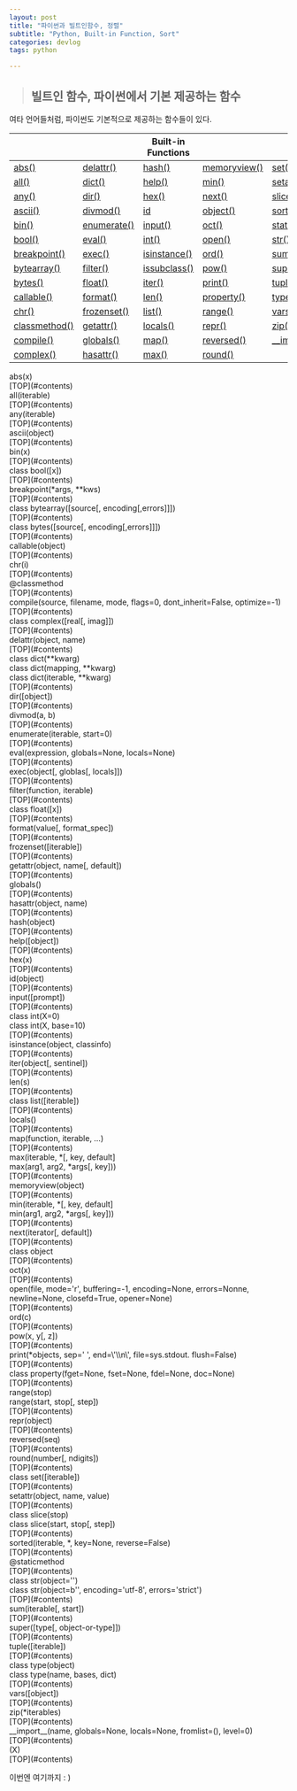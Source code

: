 ```yaml
---
layout: post
title: "파이썬과 빌트인함수, 정렬"
subtitle: "Python, Built-in Function, Sort"
categories: devlog
tags: python

---
```




> ## 빌트인 함수, 파이썬에서 기본 제공하는 함수

여타 언어들처럼, 파이썬도 기본적으로 제공하는 함수들이 있다.

<div id="contents" />

|                                |                            | Built-in Functions           |                              |                                  |
| ------------------------------ | -------------------------- | ---------------------------- | ---------------------------- | -------------------------------- |
| [abs()](#absf)                 | [delattr()](#delattrf)   | [hash()](#hashf)             | [memoryview()](#memoryviewf) | [set()](#setf)                   |
| [all()](#allf)                 | [dict()](#dictf)           | [help()](#helpf)             | [min()](#minf)               | [setattr](#setattrf)             |
| [any()](#anyf)                 | [dir()](#dirf)             | [hex()](#hexf)               | [next()](#nextf)             | [slice()](#slicef)               |
| [ascii()](#asciif)             | [divmod()](#divmodf)       | [id](#idf)                   | [object()](#objectf)         | [sorted()](#sortedf)             |
| [bin()](#binf)                 | [enumerate()](#enumeratef) | [input()](#inputf)           | [oct()](#octf)               | [staticmethod()](#staticmethodf) |
| [bool()](#boolf)               | [eval()](#evalf)           | [int()](#intf)               | [open()](#openf)             | [str()](#strf)                   |
| [breakpoint()](#breakpointf)   | [exec()](#execf)           | [isinstance()](#isinstancef) | [ord()](#ordf)               | [sum()](#sumf)                   |
| [bytearray()](#bytearrayf)     | [filter()](#filterf)       | [issubclass()](#issubclassf) | [pow()](#powf)               | [super()](#superf)               |
| [bytes()](#bytesf)             | [float()](#floatf)         | [iter()](#iterf)             | [print()](#printf)           | [tuple()](#tuplef)               |
| [callable()](#callablef)       | [format()](#formatf)       | [len()](#lenf)               | [property()](#propertyf)     | [type()](#typef)                 |
| [chr()](#chrf)                 | [frozenset()](#frozensetf) | [list()](#listf)             | [range()](#rangef)           | [vars()](#varsf)                 |
| [classmethod()](#classmethodf) | [getattr()](#getattrf)     | [locals()](#localsf)         | [repr()](#reprf)             | [zip()](#zipf)                   |
| [compile()](#compilef)         | [globals()](#globalsf)     | [map()](#mapf)               | [reversed()](#reversedf)     | [\_\_import\_\_()](#__importf__) |
| [complex()](#complexf)         | [hasattr()](#hasattrf)     | [max()](#maxf)               | [round()](#roundf)           |                                  |

<div id="absf">abs(x)</div>[TOP](#contents)

<div id="allf">all(iterable)</div>[TOP](#contents)

<div id="anyf">any(iterable)</div>[TOP](#contents)

<div id="asciif">ascii(object)</div>[TOP](#contents)

<div id="binf">bin(x)</div>[TOP](#contents)

<div id="boolf">class bool([x])</div>[TOP](#contents)

<div id="breakpointf">breakpoint(*args, **kws)</div>[TOP](#contents)

<div id="bytearrayf">class bytearray([source[, encoding[,errors]]])</div>[TOP](#contents)

<div id="bytesf">class bytes([source[, encoding[,errors]]])</div>[TOP](#contents)

<div id="callablef">callable(object)</div>[TOP](#contents)

<div id="chrf">chr(i)</div>[TOP](#contents)

<div id="classmethodf">@classmethod</div>[TOP](#contents)

<div id="compilef">compile(source, filename, mode, flags=0, dont_inherit=False, optimize=-1)</div>[TOP](#contents)

<div id="complexf">class complex([real[, imag]])</div>[TOP](#contents)

<div id="delattrf">delattr(object, name)</div>[TOP](#contents)

<div id="dictf">class dict(**kwarg)<br />class dict(mapping, **kwarg)<br />class dict(iterable, **kwarg)<br /></div>[TOP](#contents)

<div id="dirf">dir([object])</div>[TOP](#contents)

<div id="divmodf">divmod(a, b)</div>[TOP](#contents)

<div id="enumeratef">enumerate(iterable, start=0)</div>[TOP](#contents)

<div id="evalf">eval(expression, globals=None, locals=None)</div>[TOP](#contents)

<div id="execf">exec(object[, globlas[, locals]])</div>[TOP](#contents)

<div id="filterf">filter(function, iterable)</div>[TOP](#contents)

<div id="floatf">class float([x])</div>[TOP](#contents)

<div id="formatf">format(value[, format_spec])</div>[TOP](#contents)

<div id="frozensetf">frozenset([iterable])</div>[TOP](#contents)

<div id="getattrf">getattr(object, name[, default])</div>[TOP](#contents)

<div id="globalsf">globals()</div>[TOP](#contents)

<div id="hasattrf">hasattr(object, name)</div>[TOP](#contents)

<div id="hashf">hash(object)</div>[TOP](#contents)

<div id="helpf">help([object])</div>[TOP](#contents)

<div id="hexf">hex(x)</div>[TOP](#contents)

<div id="idf">id(object)</div>[TOP](#contents)

<div id="inputf">input([prompt])</div>[TOP](#contents)

<div id="intf">class int(X=0)<br />class int(X, base=10)</div>[TOP](#contents)

<div id="isinstancef">isinstance(object, classinfo)</div>[TOP](#contents)

<div id="iterf">iter(object[, sentinel])</div>[TOP](#contents)

<div id="lenf">len(s)</div>[TOP](#contents)

<div id="listf">class list([iterable])</div>[TOP](#contents)

<div id="localsf">locals()</div>[TOP](#contents)

<div id="mapf">map(function, iterable, …)</div>[TOP](#contents)

<div id="maxf">max(iterable, *[, key, default]<br />max(arg1, arg2, *args[, key]))</div>[TOP](#contents)

<div id="memoryviewf">memoryview(object)</div>[TOP](#contents)

<div id="minf">min(iterable, *[, key, default]<br />min(arg1, arg2, *args[, key]))</div>[TOP](#contents)

<div id="nextf">next(iterator[, default])</div>[TOP](#contents)

<div id="objectf">class object</div>[TOP](#contents)

<div id="octf">oct(x)</div>[TOP](#contents)

<div id="openf">open(file, mode='r', buffering=-1, encoding=None, errors=Nonne, newline=None, closefd=True, opener=None)</div>[TOP](#contents)

<div id="ordf">ord(c)</div>[TOP](#contents)

<div id="powf">pow(x, y[, z])</div>[TOP](#contents)

<div id="printf">print(*objects, sep=' ', end=\'\\n\', file=sys.stdout. flush=False)</div>[TOP](#contents)

<div id="propertyf">class property(fget=None, fset=None, fdel=None, doc=None)</div>[TOP](#contents)

<div id="rangef">range(stop)<br />range(start, stop[, step])</div>[TOP](#contents)

<div id="reprf">repr(object)</div>[TOP](#contents)

<div id="reversedf">reversed(seq)</div>[TOP](#contents)

<div id="roundf">round(number[, ndigits])</div>[TOP](#contents)

<div id="setf">class set([iterable])</div>[TOP](#contents)

<div id="setattrf">setattr(object, name, value)</div>[TOP](#contents)

<div id="slice">class slice(stop)<br />class slice(start, stop[, step])</div>[TOP](#contents)

<div id="sortedf">sorted(iterable, *, key=None, reverse=False)</div>[TOP](#contents)

<div id="staticmethodf">@staticmethod</div>[TOP](#contents)

<div id="strf">class str(object='')<br />class str(object=b'', encoding='utf-8', errors='strict')</div>[TOP](#contents)

<div id="sumf">sum(iterable[, start])</div>[TOP](#contents)

<div id="superf">super([type[, object-or-type]])</div>[TOP](#contents)

<div id="tuplef">tuple([iterable])</div>[TOP](#contents)

<div id="typef">class type(object)<br />class type(name, bases, dict)</div>[TOP](#contents)

<div id="varsf">vars([object])</div>[TOP](#contents)

<div id="zipf">zip(*iterables)</div>[TOP](#contents)

<div id="__import__f">__import__(name, globals=None, locals=None, fromlist=(), level=0)</div>[TOP](#contents)

<div id="">(X)</div>[TOP](#contents)





이번엔 여기까지 : )
